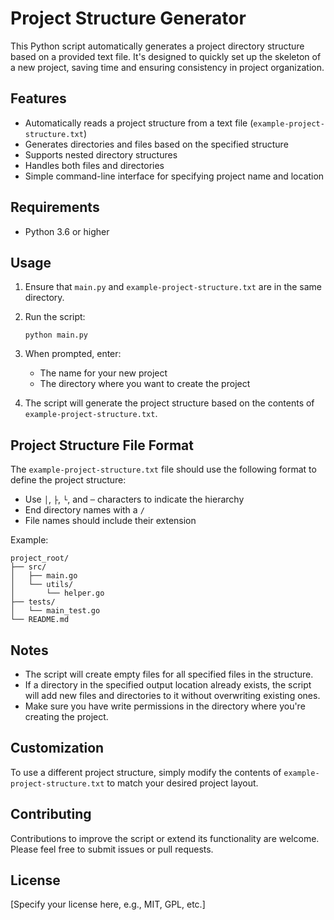 # Project Structure Generator

This Python script automatically generates a project directory structure based on a provided text file. It's designed to quickly set up the skeleton of a new project, saving time and ensuring consistency in project organization.

## Features

- Automatically reads a project structure from a text file (`example-project-structure.txt`)
- Generates directories and files based on the specified structure
- Supports nested directory structures
- Handles both files and directories
- Simple command-line interface for specifying project name and location

## Requirements

- Python 3.6 or higher

## Usage

1. Ensure that `main.py` and `example-project-structure.txt` are in the same directory.

2. Run the script:
   ```
   python main.py
   ```

3. When prompted, enter:
   - The name for your new project
   - The directory where you want to create the project

4. The script will generate the project structure based on the contents of `example-project-structure.txt`.

## Project Structure File Format

The `example-project-structure.txt` file should use the following format to define the project structure:

- Use `│`, `├`, `└`, and `─` characters to indicate the hierarchy
- End directory names with a `/`
- File names should include their extension

Example:
```
project_root/
├── src/
│   ├── main.go
│   └── utils/
│       └── helper.go
├── tests/
│   └── main_test.go
└── README.md
```

## Notes

- The script will create empty files for all specified files in the structure.
- If a directory in the specified output location already exists, the script will add new files and directories to it without overwriting existing ones.
- Make sure you have write permissions in the directory where you're creating the project.

## Customization

To use a different project structure, simply modify the contents of `example-project-structure.txt` to match your desired project layout.

## Contributing

Contributions to improve the script or extend its functionality are welcome. Please feel free to submit issues or pull requests.

## License

[Specify your license here, e.g., MIT, GPL, etc.]

